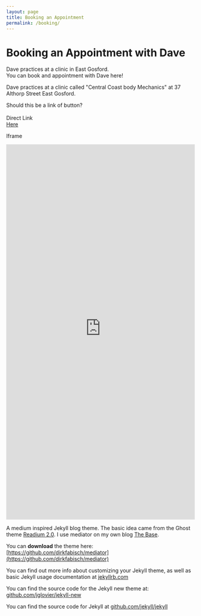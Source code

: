 ```yaml
---
layout: page
title: Booking an Appointment
permalink: /booking/
---
```



<h1> Booking an Appointment with Dave </h1>

Dave practices at a clinic in East Gosford.<br>
You can book and appointment with Dave here!
<p>
Dave practices at a clinic called "Central Coast body Mechanics" at 37 Althorp Street East Gosford.
<p>
Should this be a link of button?
<br>
<br>
Direct Link <br>
<a href="https://central-coast-body-mechanics.au1.cliniko.com/bookings?business_id=59092&practitioner_id=158654">Here</a>
<br>

Iframe <br>
<iframe id='cliniko-25928570' src='https://central-coast-body-mechanics.au1.cliniko.com/bookings?business_id=59092&practitioner_id=158654&embedded=true' frameborder='0' scrolling='auto' width='100%' height='1000' style='pointer-events: auto;'></iframe>
<script type='text/javascript'>
  window.addEventListener('message', function handleIFrameMessage (e) {
    var clinikoBookings = document.getElementById('cliniko-25928570');
    if (typeof e.data !== 'string') return;
    if (e.data.search('cliniko-bookings-resize') > -1) {
      var height = Number(e.data.split(':')[1]);
      clinikoBookings.style.height = height + 'px';
    }
    e.data.search('cliniko-bookings-page') > -1 && clinikoBookings.scrollIntoView();
  });
</script>














A medium inspired Jekyll blog theme. The basic idea came from the Ghost theme
[Readium 2.0](http://www.svenread.com/readium-ghost-theme/). I use mediator on my own blog [The Base](blog.base68.com).

You can **download** the theme here:
[https://github.com/dirkfabisch/mediator](https://github.com/dirkfabisch/mediator)

You can find out more info about customizing your Jekyll theme, as well as basic Jekyll usage documentation at [jekyllrb.com](http://jekyllrb.com/)

You can find the source code for the Jekyll new theme at: [github.com/jglovier/jekyll-new](https://github.com/jglovier/jekyll-new)

You can find the source code for Jekyll at [github.com/jekyll/jekyll](https://github.com/jekyll/jekyll)
